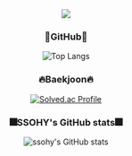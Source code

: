 <div align=center>
  
  <img src="https://capsule-render.vercel.app/api?type=wave&color=auto&height=300&section=header&text=SSOHY&fontSize=90" />
  <br>
  <h3>🌵GitHub🌵</h3>
  
  ![Top Langs](https://github-readme-stats.vercel.app/api/top-langs/?username=ssohy&layout=compact)
  
  <h3>🔥Baekjoon🔥</h3>
  
  [![Solved.ac Profile](http://mazassumnida.wtf/api/v2/generate_badge?boj=jshpqpw)](https://solved.ac/jshpqpw/)
  
  <h3>🎆SSOHY's GitHub stats🎆</h3>
  
  ![ssohy's GitHub stats](https://github-readme-stats.vercel.app/api?username=ssohy&show_icons=true&theme=tokyonight) 

</div>
